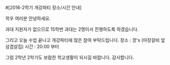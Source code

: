﻿#[2016-2학기 개강파티 장소/시간 안내]

학우 여러분 안녕하세요.

과대 지원자가 없으므로 15학번 과대는 2명이서 진행하도록 하겠습니다.

그리고 오늘 수업 끝나고 개강파티에 많은 참여 부탁드립니다. 
장소 : 깡's (마장갈비 앞 삼겹살집)
시간 : 20:00 부터 

그럼 2학년 2학기도 보람찬 학교생활이 되시길 
바랍니다.
감사합니다.
